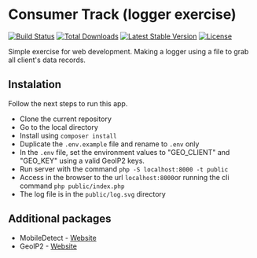 # Consumer Track (logger exercise)

[![Build Status](https://travis-ci.org/laravel/lumen-framework.svg)](https://travis-ci.org/laravel/lumen-framework)
[![Total Downloads](https://img.shields.io/packagist/dt/laravel/framework)](https://packagist.org/packages/laravel/lumen-framework)
[![Latest Stable Version](https://img.shields.io/packagist/v/laravel/framework)](https://packagist.org/packages/laravel/lumen-framework)
[![License](https://img.shields.io/packagist/l/laravel/framework)](https://packagist.org/packages/laravel/lumen-framework)

Simple exercise for web development. Making a logger using a file to grab all client's data records.

## Instalation
Follow the next steps to run this app.

- Clone the current repository
- Go to the local directory
- Install using `composer install`
- Duplicate the `.env.example` file and rename to `.env` only
- In the `.env` file, set the environment values to "GEO_CLIENT" and "GEO_KEY" using a valid GeoIP2 keys.
- Run server with the command `php -S localhost:8000 -t public`
- Access in the browser to the url `localhost:8000`or running the cli command `php public/index.php`
- The log file is in the `public/log.svg` directory


## Additional packages

* MobileDetect - [Website](http://mobiledetect.net/)
* GeoIP2 - [Website](https://dev.maxmind.com/geoip/geolocate-an-ip/web-services)
